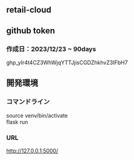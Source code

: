 ## retail-cloud

## github token
### 作成日：2023/12/23 ~ 90days
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

## 開発環境
### コマンドライン
source venv/bin/activate<br>
flask run

### URL
http://127.0.0.1:5000/